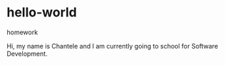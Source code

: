 # hello-world
homework

Hi, my name is Chantele and I am currently going to school for Software Development. 
